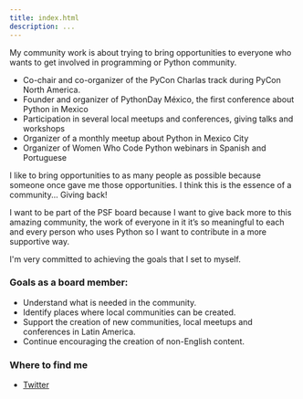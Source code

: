 ```yaml
---
title: index.html
description: ...
---
```


My community work is about trying to bring opportunities to everyone who wants to get involved in programming or Python community.


* Co\-chair and co\-organizer of the PyCon Charlas track during PyCon North America.
* Founder and organizer of PythonDay México, the first conference about Python in Mexico
* Participation in several local meetups and conferences, giving talks and workshops
* Organizer of a monthly meetup about Python in Mexico City
* Organizer of Women Who Code Python webinars in Spanish and Portuguese


I like to bring opportunities to as many people as possible because someone once gave me those opportunities. I think this is the essence of a community... Giving back!


I want to be part of the PSF board because I want to give back more to this amazing community, the work of everyone in it it’s so meaningful to each and every person who uses Python so I want to contribute in a more supportive way.


I'm very committed to achieving the goals that I set to myself.


### Goals as a board member:


* Understand what is needed in the community.
* Identify places where local communities can be created.
* Support the creation of new communities, local meetups and conferences in Latin America.
* Continue encouraging the creation of non\-English content.


### Where to find me


* [Twitter](https://twitter.com/mayela0x14/)



